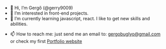 - 👋 Hi, I’m Gergő (@gerry9009)
- 👀 I’m interested in front-end projects. 
- 🌱 I’m currently learning javascript, react. I like to get new skills and abilities.

<!--- 💞️ I’m looking to collaborate on ... --->
- 📫 How to reach me: just send me an email to: gergobuglyo@gmail.com 
                                                 or check my first <a href="https://gergobuglyo.com/"> Portfolio website </a>

<!---
gerry9009/gerry9009 is a ✨ special ✨ repository because its `README.md` (this file) appears on your GitHub profile.
You can click the Preview link to take a look at your changes.
--->
